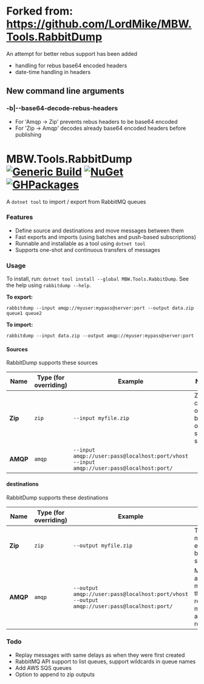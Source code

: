 # Forked from: https://github.com/LordMike/MBW.Tools.RabbitDump

An attempt for better rebus support has been added
- handling for rebus base64 encoded headers
- date-time handling in headers

## New command line arguments
### -b|--base64-decode-rebus-headers
- For 'Amqp -> Zip' prevents rebus headers to be base64 encoded
- For 'Zip -> Amqp' decodes already base64 encoded headers before publishing


# MBW.Tools.RabbitDump [![Generic Build](https://github.com/LordMike/MBW.Tools.RabbitDump/actions/workflows/dotnet.yml/badge.svg)](https://github.com/LordMike/MBW.Tools.RabbitDump/actions/workflows/dotnet.yml) [![NuGet](https://img.shields.io/nuget/v/MBW.Tools.RabbitDump.svg)](https://www.nuget.org/packages/MBW.Tools.RabbitDump) [![GHPackages](https://img.shields.io/badge/package-alpha-green)](https://github.com/LordMike/MBW.Tools.RabbitDump/packages/703170)

A `dotnet tool` to import / export from RabbitMQ queues

### Features

* Define source and destinations and move messages between them
* Fast exports and imports (using batches and push-based subscriptions)
* Runnable and installable as a tool using `dotnet tool`
* Supports one-shot and continuous transfers of messages

### Usage

To install, run: `dotnet tool install --global MBW.Tools.RabbitDump`. See the help using `rabbitdump --help`.

**To export:**
```
rabbitdump --input amqp://myuser:mypass@server:port --output data.zip queue1 queue2
```

**To import:**
```
rabbitdump --input data.zip --output amqp://myuser:mypass@server:port
```

#### Sources

RabbitDump supports these sources

| Name | Type (for overriding) | Example | Notes |
|----|----|----|----|
| **Zip**  | `zip` | `--input myfile.zip` | Zips can only be a one-shot source |
| **AMQP** | `amqp` | `--input amqp://user:pass@localhost:port/vhost`<br/>`--input amqp://user:pass@localhost:port/` | |

#### destinations

RabbitDump supports these destinations

| Name | Type (for overriding) | Example | Notes |
|----|----|----|----|
| **Zip**  | `zip` | `--output myfile.zip` | The zip must not exist before starting |
| **AMQP** | `amqp` | `--output amqp://user:pass@localhost:port/vhost`<br/>`--output amqp://user:pass@localhost:port/` | Messages are mandatory, the receiver must be able to route them |

### Todo

* Replay messages with same delays as when they were first created
* RabbitMQ API support to list queues, support wildcards in queue names
* Add AWS SQS queues
* Option to append to zip outputs
